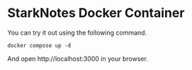 # StarkNotes Docker Container

You can try it out using the following command.

`docker compose up -d`

And open http://localhost:3000 in your browser.
